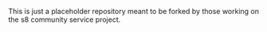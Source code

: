 This is just a placeholder repository meant to be forked by those working on the
s8 community service project.
